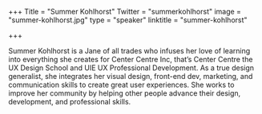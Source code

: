 +++
Title = "Summer Kohlhorst"
Twitter = "summerkohlhorst"
image = "summer-kohlhorst.jpg"
type = "speaker"
linktitle = "summer-kohlhorst"

+++

Summer Kohlhorst is a Jane of all trades who infuses her love of learning into everything she creates for Center Centre Inc, that’s Center Centre the UX Design School and UIE UX Professional Development. As a true design generalist, she integrates her visual design, front-end dev, marketing, and communication skills to create great user experiences. She works to improve her community by helping other people advance their design, development, and professional skills.